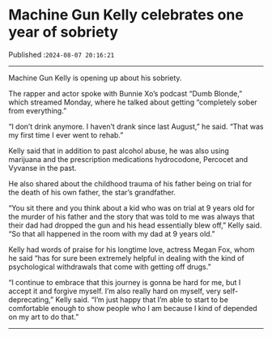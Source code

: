 # Machine Gun Kelly celebrates one year of sobriety

Published :`2024-08-07 20:16:21`

---

Machine Gun Kelly is opening up about his sobriety.

The rapper and actor spoke with Bunnie Xo’s podcast “Dumb Blonde,” which streamed Monday, where he talked about getting “completely sober from everything.”

“I don’t drink anymore. I haven’t drank since last August,” he said. “That was my first time I ever went to rehab.”

Kelly said that in addition to past alcohol abuse, he was also using marijuana and the prescription medications hydrocodone, Percocet and Vyvanse in the past.

He also shared about the childhood trauma of his father being on trial for the death of his own father, the star’s grandfather.

“You sit there and you think about a kid who was on trial at 9 years old for the murder of his father and the story that was told to me was always that their dad had dropped the gun and his head essentially blew off,” Kelly said. “So that all happened in the room with my dad at 9 years old.”

Kelly had words of praise for his longtime love, actress Megan Fox, whom he said “has for sure been extremely helpful in dealing with the kind of psychological withdrawals that come with getting off drugs.”

“I continue to embrace that this journey is gonna be hard for me, but I accept it and forgive myself. I’m also really hard on myself, very self-deprecating,” Kelly said. “I’m just happy that I’m able to start to be comfortable enough to show people who I am because I kind of depended on my art to do that.”

---

